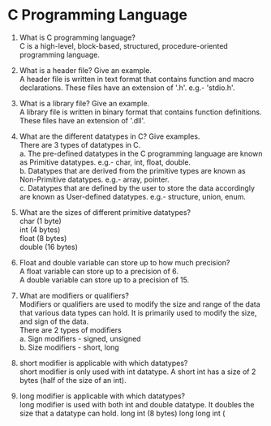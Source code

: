 # C Programming Language

1. What is C programming language?  
   C is a high-level, block-based, structured, procedure-oriented programming language.
   
2. What is a header file? Give an example.  
   A header file is written in text format that contains function and macro declarations. These files have an extension of '.h'. e.g.- 'stdio.h'.  

3. What is a library file? Give an example.  
   A library file is written in binary format that contains function definitions. These files have an extension of '.dll'.

4. What are the different datatypes in C? Give examples.  
   There are 3 types of datatypes in C.  
   a. The pre-defined datatypes in the C programming language are known as Primitive datatypes. e.g.- char, int, float, double.  
   b. Datatypes that are derived from the primitive types are known as Non-Primitive datatypes. e.g.- array, pointer.  
   c. Datatypes that are defined by the user to store the data accordingly are known as User-defined datatypes. e.g.- structure, union, enum.  

5. What are the sizes of different primitive datatypes?  
   char (1 byte)  
   int (4 bytes)  
   float (8 bytes)  
   double (16 bytes)  

6. Float and double variable can store up to how much precision?  
   A float variable can store up to a precision of 6.  
   A double variable can store up to a precision of 15.

7. What are modifiers or qualifiers?  
   Modifiers or qualifiers are used to modify the size and range of the data that various data types can hold. It is primarily used to modify the size, and sign of the data.  
   There are 2 types of modifiers  
   a. Sign modifiers - signed, unsigned  
   b. Size modifiers - short, long

8. short modifier is applicable with which datatypes?  
   short modifier is only used with int datatype. A short int has a size of 2 bytes (half of the size of an int).  

9. long modifier is applicable with which datatypes?  
   long modifier is used with both int and double datatype. It doubles the size that a datatype can hold.
   long int (8 bytes)
   long long int (
